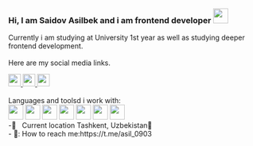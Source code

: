 ### Hi, I am Saidov Asilbek and i am frontend developer <img src="https://media.giphy.com/media/hvRJCLFzcasrR4ia7z/giphy.gif" width="30px">
Currently i am studying at University 1st year as well as studying deeper frontend development.
<br><br>
Here are my social media links.
<div>
    <a href="https://t.me/asil_0903">
      <img src="https://upload.wikimedia.org/wikipedia/commons/thumb/8/82/Telegram_logo.svg/2048px-Telegram_logo.svg.png" width="25px">
    </a>
    <a href="[https://t.me/asil_0903](https://www.linkedin.com/in/saidov-asilbek-2a639823a)">
      <img src="https://play-lh.googleusercontent.com/kMofEFLjobZy_bCuaiDogzBcUT-dz3BBbOrIEjJ-hqOabjK8ieuevGe6wlTD15QzOqw" width="25px">
    </a>
     <a href="https://github.com/asilbek0908/asilbek0908">
      <img src="https://upload.wikimedia.org/wikipedia/commons/thumb/9/91/Octicons-mark-github.svg/2048px-Octicons-mark-github.svg.png" width="25px">
    </a>
</div>
<br>
 Languages and toolsd i work with:
 <br>
<code><img src="https://upload.wikimedia.org/wikipedia/commons/thumb/6/61/HTML5_logo_and_wordmark.svg/2048px-HTML5_logo_and_wordmark.svg.png" width="30px" ></code>
<code><img src="https://e7.pngegg.com/pngimages/239/228/png-clipart-html-css3-cascading-style-sheets-logo-markup-language-digital-agency-miscellaneous-blue-thumbnail.png"width="30px"></code>
<code ><img src="https://w7.pngwing.com/pngs/206/645/png-transparent-sass-logos-and-brands-line-filled-icon.png" width="30px"></code>
<code><img src="https://www.kindpng.com/picc/m/225-2258787_bootstrap-4-logo-png-clipart-png-download-bootstrap.png" width="30px"></code>
<code><img src="https://upload.wikimedia.org/wikipedia/commons/thumb/9/99/Unofficial_JavaScript_logo_2.svg/2048px-Unofficial_JavaScript_logo_2.svg.png" width="30p</code>
<code><img src="https://git-scm.com/images/logos/downloads/Git-Icon-1788C.png" width="30px"></code>
<code><img src="https://github.githubassets.com/images/modules/logos_page/GitHub-Mark.png" width="30px"></code>
<code><img src="https://w7.pngwing.com/pngs/403/269/png-transparent-react-react-native-logos-brands-in-colors-icon-thumbnail.png" width="30px"></code>
<br>
 -📍 &nbsp; Current location Tashkent, Uzbekistan📃  <br>
 - 📃: How to reach me:https://t.me/asil_0903
